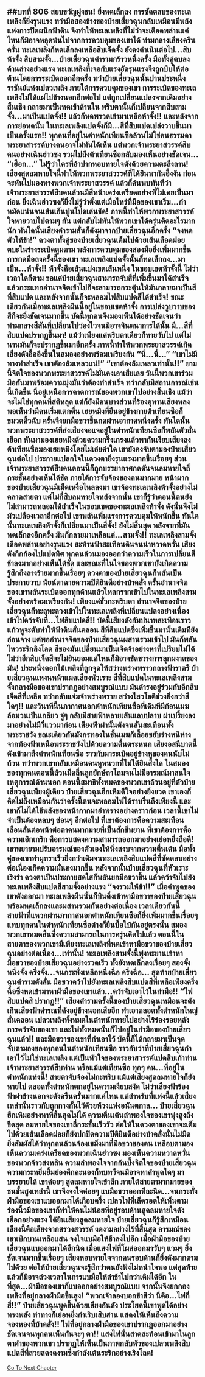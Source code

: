 ##บทที่ 806 สยบขวัญฝูงชน!
ยิ่งหดเล็กลง การซัดตลบของทะเลเพลิงก็ยิ่งรุนแรง ทว่ามือสองข้างของป๋ายเสี่ยวฉุนกลับเหมือนมีพลังแห่งการปิดผนึกฟ้าดิน จึงทำให้ทะเลเพลิงที่ไม่ว่าจะเดือดพล่านแค่ไหนก็มิอาจหลุดพ้นไปจากการควบคุมของเขาได้
ท่ามกลางเสียงครืนครั่น ทะเลเพลิงก็หดเล็กลงเหลือสิบเจ็ดจั้ง ยังคงดำเนินต่อไป...สิบห้าจั้ง สิบสามจั้ง...ป๋ายเสี่ยวฉุนคำรามกร้าวหนึ่งครั้ง มือทั้งคู่ตบลงด้านล่างอย่างแรง ทะเลเพลิงที่เจอกับแรงอัดรุนแรงจึงถูกบีบให้ต่อต้านโดยการระเบิดออกอีกครั้ง ทว่าป๋ายเสี่ยวฉุนนั้นปานประหนึ่งราชันย์แห่งเปลวเพลิง ภายใต้การควบคุมของเขา การระเบิดของทะเลเพลิงไม่ได้แผ่ไปข้างนอกอีกต่อไป แต่ถูกเปลี่ยนแปลงจากเดิมอย่างสิ้นเชิง กลายมาเป็นหดเข้าด้านใน
พริบตานั้นก็เปลี่ยนจากสิบสามจั้ง...มาเป็นแปดจั้ง!!
แล้วก็หดพรวดเข้ามาเหลือห้าจั้ง!!
และหลังจากการย่อหดนั้น ในทะเลเพลิงแปดจั้งก็มี...สีที่สิบแปดเปล่งวาบขึ้นมาเป็นครั้งแรก!!
ทุกคนที่อยู่ในตำหนักเทียนซือล้วนไม่ใช่คนธรรมดา พระยาสวรรค์บางคนอาจไม่ทันได้เห็น แต่พวกเจ้าพระยาสวรรค์สิบคนอย่างเฉินฮ่าวซง รวมไปถึงต้าเทียนซือกลับมองเห็นอย่างชัดเจน...
“เฮือก...” ไม่รู้ว่าใครที่อ้าปากหอบหายใจดังด้วยความตะลึงลาน!
เสียงสูดลมหายใจนี้ทำให้พวกพระยาสวรรค์ที่ได้ยินพากันอึ้งงัน ก่อนจะหันไปมองทางพวกเจ้าพระยาสวรรค์ แล้วก็ค้นพบทันทีว่าเจ้าพระยาสวรรค์สิบคนล้วนมีสีหน้าเคร่งเครียดอย่างที่ไม่เคยเป็นมาก่อน ยิ่งเฉินฮ่าวซงก็ยิ่งไม่รู้ว่าตั้งแต่เมื่อไหร่ที่มือของเขาเริ่ม...กำหมัดแน่นจนเส้นเอ็นปูนโปดเด่นชัด!
ภาพนี้ทำให้พวกพระยาสวรรค์ใจหายวาบไปตามๆ กัน แต่กลับไม่ทันให้พวกเขาได้ครุ่นคิดอะไรมากนัก ทันใดนั้นเสียงคำรามลั่นก็ดังมาจากป๋ายเสี่ยวฉุนอีกครั้ง
“จงหดตัวให้ข้า!” ดวงตาทั้งคู่ของป๋ายเสี่ยวฉุนเต็มไปด้วยเส้นเลือดฝอย ตบะในร่างระเบิดตูมตาม พลังการควบคุมของสองมือยิ่งเพิ่มมากขึ้น การกดมือลงครั้งนี้ของเขา ทะเลเพลิงแปดจั้งนั้นก็หดเล็กลง...มาเป็น...ห้าจั้ง!!
ห้าจั้งคือเส้นแบ่งเขตเส้นหนึ่ง ในขอบเขตห้าจั้งนี้ ไม่ว่าเวลาใดก็ตาม ขอแค่ป๋ายเสี่ยวฉุนสามารถจับสีที่เพิ่มขึ้นมาได้สำเร็จแล้วกระแทกอำนาจจิตเข้าไปก็จะสามารถกระตุ้นให้มันกลายมาเป็นสีที่สิบแปด และหลังจากนั้นก็จะหลอมไฟสิบแปดสีได้สำเร็จ!
ขณะเดียวกันเมื่อทะเลเพลิงผืนนี้อยู่ในขอบเขตห้าจั้ง การเปล่งวูบวาบของสีก็จะยิ่งชัดเจนมากขึ้น บัดนี้ทุกคนจึงมองเห็นได้อย่างชัดเจนว่าท่ามกลางสีสันที่เปลี่ยนไปว่องไวจนมิอาจจินตนาการได้นั้น มี...สีที่สิบแปดปรากฏขึ้นมา!
แม้ว่าเพียงแค่พริบตาเดียวก็หายวับไป แต่ไม่นานมันก็จะปรากฏขึ้นมาอีกครั้ง ภาพนี้ทำให้พวกพระยาสวรรค์เกิดเสียงดังอื้ออึงขึ้นในสมองอย่างพร้อมเพรียงกัน
“นี่...นี่...”
“เขาไม่มีทางทำสำเร็จ เขาต้องล้มเหลวแน่!”
“เขาต้องล้มเหลวเท่านั้น!!” ยามนี้จิตใจของพวกพระยาสวรรค์ไม่มั่นคงเอาเสียเลย วันนี้พวกเขาร่วมมือกันมาพร้อมความมุ่งมั่นว่าต้องทำสำเร็จ ทว่ากลับมีสถานการณ์เช่นนี้เกิดขึ้น นี่อยู่เหนือการคาดการณ์ของพวกเขาไปอย่างสิ้นเชิง แม้ว่าจะไม่ใช่ทุกคนที่สติหลุด แต่ก็ยังมีคนบางส่วนที่ร้องอุทานเสียงหลง
พอเห็นว่ามีคนเริ่มแตกตื่น เฮยหมิงที่ยืนอยู่ข้างกายต้าเทียนซือก็ขมวดคิ้วฉับ ครั้นจึงยกมือขวาขึ้นกดผ่านอากาศหนึ่งครั้ง ทันใดนั้นพวกพระยาสวรรค์ที่ส่งเสียงจอแจอยู่ในตำหนักเทียนซือก็พลันตัวสั่นเยือก หันมามองเฮยหมิงด้วยความกริ่งเกรงแล้วพากันเงียบเสียงลง
ต้าเทียนซือมองเฮยหมิงโดยไม่เอ่ยคำใด เขายังคงจับตามองป๋ายเสี่ยวฉุนต่อไป ประกายแปลกใจในดวงตายิ่งรุนแรงมากขึ้นเรื่อยๆ ส่วนเจ้าพระยาสวรรค์สิบคนตอนนี้ก็ถูกบรรยากาศกดดันจนลมหายใจถี่กระชั้นอย่างเห็นได้ชัด
ภายใต้การจับจ้องของคนมากมาย หน้าผากของป๋ายเสี่ยวฉุนมีเม็ดเหงื่อไหลลงมา เขาจ้องทะเลเพลิงห้าจั้งอย่างไม่คลาดสายตา แค่ไม่กี่สิบลมหายใจหลังจากนั้น เขาก็รู้ว่าตอนนี้ตนยังไม่สามารถหลอมได้สำเร็จในขอบเขตของทะเลเพลิงห้าจั้ง ดังนั้นจึงไม่มัวเปลืองเวลาอีกต่อไป เขาพลันเพิ่มแรงการควบคุมให้หนักขึ้น ทันใดนั้นทะเลเพลิงห้าจั้งก็เปลี่ยนมาเป็นสี่จั้ง!
ยังไม่สิ้นสุด หลังจากที่มันหดเล็กลงอีกครั้ง มันก็กลายมาเหลือแค่...สามจั้ง!!
ทะเลเพลิงสามจั้งเดือดพล่านอย่างรุนแรง สะท้านฟ้าสะเทือนดินจนน่าหวาดหวั่น เสียงดังกึกก้องไปแปดทิศ ทุกคนล้วนมองออกว่าความเร็วในการเปลี่ยนสีช้าลงมากอย่างเห็นได้ชัด และขณะที่ในใจของพวกเขาบังเกิดความรู้สึกถึงลางร้ายมากขึ้นเรื่อยๆ ดวงตาของป๋ายเสี่ยวฉุนก็พลันเป็นประกายวาบ นัยน์ตาฉายความปิติยินดีอย่างบ้าคลั่ง ครั้นอำนาจจิตของเขาพลันระเบิดออกทุกด้านแล้วไหลกรากเข้าไปในทะเลเพลิงสามจั้งอย่างพร้อมเพรียงกัน!
เพียงแค่ชั่วกะพริบตา อำนาจจิตของป๋ายเสี่ยวฉุนก็ทะลุทะลวงเข้าไปในทะเลเพลิงที่เปลี่ยนแปลงอย่างเนื่อง เข้าไปคว้าจับที่...ไฟสิบแปดสี!!
บัดนี้เสียงดังกัมปนาทสะเทือนราวแก้วหูจะดับทำให้ฟ้าดินสั่นคลอน สีที่สิบแปดซึ่งเพิ่มขึ้นมานั้นเดิมทียังอ่อนจาง แต่พออำนาจจิตของป๋ายเสี่ยวฉุนผสานรวมเข้าไป มันก็พลันไหวระริกลิงโลด สีของมันเปลี่ยนมาเป็นเจิดจ้าอย่างหาที่เปรียบไม่ได้ ไม่ว่าอีกสิบเจ็ดสีจะไม่ยินยอมแค่ไหนก็มิอาจขัดขวางการลุกผงาดของมัน!
ประหนึ่งดอกไม้เพลิงที่ถูกจุดให้สว่างพร่างพราวกลางฟ้าราตรี ป๋ายเสี่ยวฉุนแหงนหน้าแผดเสียงหัวเราะ สีที่สิบแปดในทะเลเพลิงสามจั้งกลางมือของเขาปรากฏอย่างสมบูรณ์แบบ มันดำรงอยู่ร่วมกับอีกสิบเจ็ดสีที่เหลือ ทว่ากลับแจ่มจ้าพร่างพราย สว่างไสวโชติช่วงยิ่งกว่าสีใดๆ!!
และวินาทีนี้นภากาศนอกตำหนักเทียนซือที่เดิมทีมีก้อนเมฆล้อมวนเป็นเกลียว จู่ๆ กลับมีสายฟ้าหลายเส้นแลบปลาบ ผ่าเปรี้ยงลงมาอย่างไม่มีวี่แววมาก่อน
เสียงฟ้าผ่านั้นดังจนสั่นสะเทือนทั้งพระราชวัง ขณะเดียวกันมังกรทองในชั้นเมฆก็เลื้อยขยับร่างหนีห่างจากท้องฟ้าเหนือพระราชวังไปด้วยความตื่นตระหนก
เสียงอสนีบาตนี้ดังเข้ามาถึงตำหนักเทียนซือ ราวกับมาระเบิดอยู่ข้างหูของคนนับไม่ถ้วน ทว่าพวกเขากลับเหมือนคนหูหนวกที่ไม่ได้ยินสิ่งใด ในสมองของทุกคนตอนนี้ล้วนมีคลื่นลูกยักษ์ถาโถมจนไม่มีอารมณ์มาสนใจเหตุการณ์ด้านนอก ตอนนี้สมาธิทั้งหมดของพวกเขาล้วนอยู่ที่ตัวป๋ายเสี่ยวฉุนเพียงผู้เดียว
ป๋ายเสี่ยวฉุนฮึกเหิมดีใจอย่างยิ่งยวด เขาเองก็คิดไม่ถึงเหมือนกันว่าครั้งนี้ตนจะหลอมไฟได้ราบรื่นถึงเพียงนี้ และเขาก็ไม่ได้ใช้พลังของหน้ากากมาอำพรางอย่างคราวก่อน เวลานี้เขาไม่จำเป็นต้องหลบๆ ซ่อนๆ อีกต่อไป ที่เขาต้องการคือความสะเทือนเลือนลั่นต่อหน้าต่อตาคนมากมายที่เป็นสักขีพยาน ที่เขาต้องการคือความเอิกเกริก คือการแสดงความสามารถออกมาอย่างเย่อหยิ่งถือดี!
เขาพยายามปรับอารมณ์ของตัวเองให้นิ่งสงบจากความตื่นเต้น มือทั้งคู่ของเขาทำมุทราเร็วยิ่งกว่าเดิมจนทะเลเพลิงสิบแปดสีที่ซัดตลบอย่างต่อเนื่องเกิดความมั่นคงมากขึ้น หลังจากนั้นป๋ายเสี่ยวฉุนที่หัวเราะเริงร่า ดวงตาเป็นประกายสดใสก็พลันยกมือขวาขึ้น แล้วคว้าจับไปยังทะเลเพลิงสิบแปดสีสามจั้งอย่างแรง
“จงรวมให้ข้า!!”
เมื่อคำพูดของเขาดังออกมา ทะเลเพลิงผืนนั้นก็บินดิ่งเข้าหามือขวาของป๋ายเสี่ยวฉุนพร้อมหดเล็กลงและผสานรวมกันอย่างต่อเนื่อง เวลาเดียวกันนี้สายฟ้าที่แหวกผ่านภากาศนอกตำหนักเทียนซือก็ยิ่งเพิ่มมากขึ้นเรื่อยๆ แทบทุกคนในตำหนักเทียนซือต่างก็ยืนบื้อใบ้กันอยู่ตรงนั้น สมองพวกเขาหมดสิ้นซึ่งความสามารถในการครุ่นคิดไปแล้ว ตอนนี้ในสายตาของพวกเขามีเพียงทะเลเพลิงที่หดเข้าหามือขวาของป๋ายเสี่ยวฉุนอย่างต่อเนื่อง...เท่านั้น!
ทะเลเพลิงสามจั้งนี้พุ่งทะยานเข้าหามือขวาของป๋ายเสี่ยวฉุนอย่างรวดเร็ว ทั้งยังหดเล็กลงเรื่อยๆ สองจั้ง หนึ่งจั้ง ครึ่งจั้ง...จนกระทั่งเหลือหนึ่งฉื่อ ครึ่งฉื่อ...
สุดท้ายป๋ายเสี่ยวฉุนคำรามดังลั่น มือขวาคว้าไปยังทะเลเพลิงสิบแปดสีที่เหลือเพียงครึ่งฉื่อซึ่งหดเข้ามาหาฝ่ามือของเขาแล้ว...คว้าจับเอาไว้ในกำมือ!!
“ไฟสิบแปดสี ปรากฏ!!” เสียงคำรามครั้งนี้ของป๋ายเสี่ยวฉุนเหมือนจะดังเกินเสียงฟ้าคำรณที่ดังอยู่ข้างนอกเสียอีก ทำเอาตลอดทั้งตำหนักใหญ่สั่นคลอน เปลวเพลิงทั้งหมดในตำหนักหายไปอย่างไร้ร่องรอยหลังการคว้าจับของเขา และไฟทั้งหมดนั้นก็ไปอยู่ในกำมือของป๋ายเสี่ยวฉุนแล้ว!!
และมือขวาของเขาที่กำเอาไว้ บัดนี้ก็ได้กลายมาเป็นจุดจับตามองของทุกคนในตำหนักเทียนซือ ราวกับว่าที่ป๋ายเสี่ยวฉุนกำเอาไว้ไม่ใช่ทะเลเพลิง แต่เป็นหัวใจของพระยาสวรรค์แปดสิบเก้าท่าน เจ้าพระยาสวรรค์สิบท่าน หรือแม้แต่เทียนซือ ทุกๆ คน...ที่อยู่ในตำหนักแห่งนี้!
สายตาจับจ้องไม่กะพริบ แม้แต่เสียงสูดลมหายใจก็ยังหายไป ตลอดทั้งตำหนักตกอยู่ในความเงียบสงัด ไม่ว่าเสียงฟ้าร้องฟ้าผ่าข้างนอกจะดังครืนครั่นมากแค่ไหน แต่สำหรับที่แห่งนี้แล้วเสียงเหล่านั้นราวกับถูกกางกั้นไว้ด้วยห้วงแห่งอนันตกาล...
ป๋ายเสี่ยวฉุนฮึกเหิมอย่างหาที่สิ้นสุดไม่ได้ ความตื่นเต้นลำพองใจของเขาพุ่งสูงถึงขีดสุด ลมหายใจของเขาถี่กระชั้นเร็วรัว ต่อให้ในดวงตาของเขาจะเต็มไปด้วยเส้นเลือดฝอยก็ยังปกปิดความปิติยินดีอย่างบ้าคลั่งนั่นไม่มิด
ยิ่งสัมผัสได้ว่าทุกคนล้วนจ้องเขม็งมาที่มือขวาของตน เหลือบตามองเห็นความเคร่งเครียดของพวกเฉินฮ่าวซง มองเห็นความหวาดหวั่นของพวกจ้าวสงหลิน ความลำพองใจจากก้นบึ้งจิตใจของป๋ายเสี่ยวฉุน ความกระหยิ่มยิ้มย่องคึกคะนองก็ทบทวีจนมิอาจหาคำพูดใดๆ มาบรรยายได้
เขาค่อยๆ สูดลมหายใจเข้าลึก ภายใต้สายตามากมายของชนชั้นสูงเหล่านี้ เขาจึงจงใจค่อยๆ แบมือขวาออกทีละนิด...จนกระทั่งฝ่ามือของเขาแบออกมาได้เกือบครึ่ง เปลวไฟที่เล็ดรอดให้เห็นตามร่องนิ้วมือของเขาก็ทำให้คนไม่น้อยที่อยู่รอบด้านสูดลมหายใจดังเฮือกอย่างแรง
ได้ยินเสียงสูดลมหายใจ ป๋ายเสี่ยวฉุนก็รู้สึกเหมือนเสียงนี้คือเสียงจากสรวงสวรรค์ งดงามอย่างไร้ที่สิ้นสุด อารมณ์ของเขาเบิกบานเหลือแสน จงใจแบมือให้ช้าลงไปอีก เมื่อฝ่ามือของป๋ายเสี่ยวฉุนแบออกมาได้อีกนิด เมื่อแสงไฟที่โผล่ออกมาวับๆ แวมๆ ยิ่งชัดเจนมากขึ้นเรื่อยๆ เสียงหอบหายใจจากคนรอบด้านก็ยิ่งดังมากตามไปด้วย
ต่อให้ป๋ายเสี่ยวฉุนจะรู้สึกว่าตนยังฟังไม่หนำใจพอ แต่สุดท้ายแล้วก็มิอาจถ่วงเวลาในการแบมือให้ล่าช้าไปกว่าเดิมได้อีก ในที่สุด...ฝ่ามือของเขาก็แบออกอย่างสมบูรณ์แบบ จากนั้นจึงยกกองเพลิงที่อยู่กลางฝ่ามือขึ้นสูง!
“พวกเจ้าลองบอกข้าสิว่า นี่คือ...ไฟกี่สี่!!” ป๋ายเสี่ยวฉุนพูดขึ้นด้วยเสียงอันดัง ประโยคนี้เขาพูดได้อย่างทรงพลัง ท่าทางก็เย่อหยิ่งกำเริบเสิบสาน แสดงให้เห็นถึงความจองหองที่บ้าคลั่ง!!
ไฟที่อยู่กลางฝ่ามือของเขาปรากฏออกมาอย่างชัดเจนจนทุกคนเห็นกันจะๆ ตา!!
แสงไฟนั้นสาดสะท้อนเข้ามาในลูกตาดำของพวกเขา ปรากฏให้เห็นเป็นภาพกลับหัวของเปลวเพลิงสิบแปดสีที่สวยสดงดงามซึ่งกำลังเต้นระริกอย่างเริงโลด!
------


[Go To Next Chapter]( ./244.md)